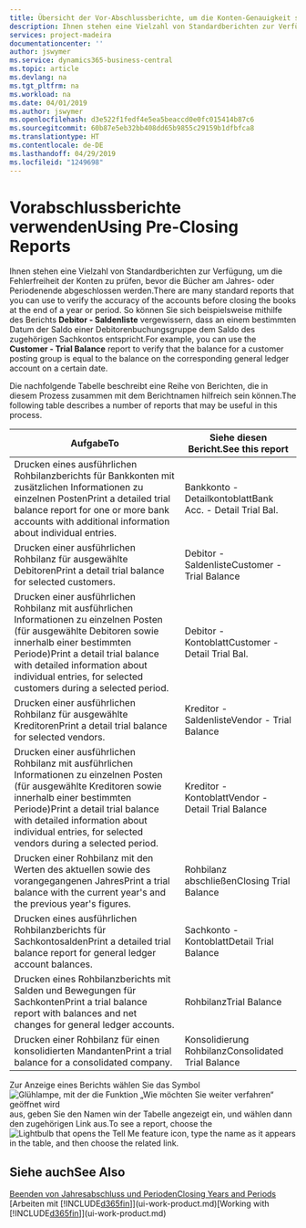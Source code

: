 ```yaml
---
title: Übersicht der Vor-Abschlussberichte, um die Konten-Genauigkeit sicherzustellen| Microsoft Docs
description: Ihnen stehen eine Vielzahl von Standardberichten zur Verfügung, um die Fehlerfreiheit der Konten zu prüfen, bevor die Bücher am Jahres- oder Periodenende abgeschlossen werden.
services: project-madeira
documentationcenter: ''
author: jswymer
ms.service: dynamics365-business-central
ms.topic: article
ms.devlang: na
ms.tgt_pltfrm: na
ms.workload: na
ms.date: 04/01/2019
ms.author: jswymer
ms.openlocfilehash: d3e522f1fedf4e5ea5beaccd0e0fc015414b87c6
ms.sourcegitcommit: 60b87e5eb32bb408dd65b9855c29159b1dfbfca8
ms.translationtype: HT
ms.contentlocale: de-DE
ms.lasthandoff: 04/29/2019
ms.locfileid: "1249698"
---
```

# <a name="using-pre-closing-reports"></a><span data-ttu-id="69517-103">Vorabschlussberichte verwenden</span><span class="sxs-lookup"><span data-stu-id="69517-103">Using Pre-Closing Reports</span></span>
<span data-ttu-id="69517-104">Ihnen stehen eine Vielzahl von Standardberichten zur Verfügung, um die Fehlerfreiheit der Konten zu prüfen, bevor die Bücher am Jahres- oder Periodenende abgeschlossen werden.</span><span class="sxs-lookup"><span data-stu-id="69517-104">There are many standard reports that you can use to verify the accuracy of the accounts before closing the books at the end of a year or period.</span></span> <span data-ttu-id="69517-105">So können Sie sich beispielsweise mithilfe des Berichts **Debitor - Saldenliste** vergewissern, dass an einem bestimmten Datum der Saldo einer Debitorenbuchungsgruppe dem Saldo des zugehörigen Sachkontos entspricht.</span><span class="sxs-lookup"><span data-stu-id="69517-105">For example, you can use the **Customer - Trial Balance** report to verify that the balance for a customer posting group is equal to the balance on the corresponding general ledger account on a certain date.</span></span>

<span data-ttu-id="69517-106">Die nachfolgende Tabelle beschreibt eine Reihe von Berichten, die in diesem Prozess zusammen mit dem Berichtnamen hilfreich sein können.</span><span class="sxs-lookup"><span data-stu-id="69517-106">The following table describes a number of reports that may be useful in this process.</span></span>

| <span data-ttu-id="69517-107">Aufgabe</span><span class="sxs-lookup"><span data-stu-id="69517-107">To</span></span> | <span data-ttu-id="69517-108">Siehe diesen Bericht.</span><span class="sxs-lookup"><span data-stu-id="69517-108">See this report</span></span> |
| --- | --- |
| <span data-ttu-id="69517-109">Drucken eines ausführlichen Rohbilanzberichts für Bankkonten mit zusätzlichen Informationen zu einzelnen Posten</span><span class="sxs-lookup"><span data-stu-id="69517-109">Print a detailed trial balance report for one or more bank accounts with additional information about individual entries.</span></span> |<span data-ttu-id="69517-110">Bankkonto - Detailkontoblatt</span><span class="sxs-lookup"><span data-stu-id="69517-110">Bank Acc. - Detail Trial Bal.</span></span> |
| <span data-ttu-id="69517-111">Drucken einer ausführlichen Rohbilanz für ausgewählte Debitoren</span><span class="sxs-lookup"><span data-stu-id="69517-111">Print a detail trial balance for selected customers.</span></span> |<span data-ttu-id="69517-112">Debitor - Saldenliste</span><span class="sxs-lookup"><span data-stu-id="69517-112">Customer - Trial Balance</span></span> |
| <span data-ttu-id="69517-113">Drucken einer ausführlichen Rohbilanz mit ausführlichen Informationen zu einzelnen Posten (für ausgewählte Debitoren sowie innerhalb einer bestimmten Periode)</span><span class="sxs-lookup"><span data-stu-id="69517-113">Print a detail trial balance with detailed information about individual entries, for selected customers during a selected period.</span></span> |<span data-ttu-id="69517-114">Debitor - Kontoblatt</span><span class="sxs-lookup"><span data-stu-id="69517-114">Customer - Detail Trial Bal.</span></span> |
| <span data-ttu-id="69517-115">Drucken einer ausführlichen Rohbilanz für ausgewählte Kreditoren</span><span class="sxs-lookup"><span data-stu-id="69517-115">Print a detail trial balance for selected vendors.</span></span> |<span data-ttu-id="69517-116">Kreditor - Saldenliste</span><span class="sxs-lookup"><span data-stu-id="69517-116">Vendor - Trial Balance</span></span> |
| <span data-ttu-id="69517-117">Drucken einer ausführlichen Rohbilanz mit ausführlichen Informationen zu einzelnen Posten (für ausgewählte Kreditoren sowie innerhalb einer bestimmten Periode)</span><span class="sxs-lookup"><span data-stu-id="69517-117">Print a detail trial balance with detailed information about individual entries, for selected vendors during a selected period.</span></span> |<span data-ttu-id="69517-118">Kreditor - Kontoblatt</span><span class="sxs-lookup"><span data-stu-id="69517-118">Vendor - Detail Trial Balance</span></span> |
| <span data-ttu-id="69517-119">Drucken einer Rohbilanz mit den Werten des aktuellen sowie des vorangegangenen Jahres</span><span class="sxs-lookup"><span data-stu-id="69517-119">Print a trial balance with the current year's and the previous year's figures.</span></span> |<span data-ttu-id="69517-120">Rohbilanz abschließen</span><span class="sxs-lookup"><span data-stu-id="69517-120">Closing Trial Balance</span></span> |
| <span data-ttu-id="69517-121">Drucken eines ausführlichen Rohbilanzberichts für Sachkontosalden</span><span class="sxs-lookup"><span data-stu-id="69517-121">Print a detailed trial balance report for general ledger account balances.</span></span> |<span data-ttu-id="69517-122">Sachkonto - Kontoblatt</span><span class="sxs-lookup"><span data-stu-id="69517-122">Detail Trial Balance</span></span> |
| <span data-ttu-id="69517-123">Drucken eines Rohbilanzberichts mit Salden und Bewegungen für Sachkonten</span><span class="sxs-lookup"><span data-stu-id="69517-123">Print a trial balance report with balances and net changes for general ledger accounts.</span></span> |<span data-ttu-id="69517-124">Rohbilanz</span><span class="sxs-lookup"><span data-stu-id="69517-124">Trial Balance</span></span> |
| <span data-ttu-id="69517-125">Drucken einer Rohbilanz für einen konsolidierten Mandanten</span><span class="sxs-lookup"><span data-stu-id="69517-125">Print a trial balance for a consolidated company.</span></span> |<span data-ttu-id="69517-126">Konsolidierung Rohbilanz</span><span class="sxs-lookup"><span data-stu-id="69517-126">Consolidated Trial Balance</span></span> |

<span data-ttu-id="69517-127">Zur Anzeige eines Berichts wählen Sie das Symbol ![Glühlampe, mit der die Funktion „Wie möchten Sie weiter verfahren“ geöffnet wird](media/ui-search/search_small.png "Wie möchten Sie weiter verfahren?") aus, geben Sie den Namen win der Tabelle angezeigt ein, und wählen dann den zugehörigen Link aus.</span><span class="sxs-lookup"><span data-stu-id="69517-127">To see a report, choose the ![Lightbulb that opens the Tell Me feature](media/ui-search/search_small.png "Tell me what you want to do") icon, type the name as it appears in the table, and then choose the related link.</span></span>

## <a name="see-also"></a><span data-ttu-id="69517-128">Siehe auch</span><span class="sxs-lookup"><span data-stu-id="69517-128">See Also</span></span>
[<span data-ttu-id="69517-129">Beenden von Jahresabschluss und Perioden</span><span class="sxs-lookup"><span data-stu-id="69517-129">Closing Years and Periods</span></span>](year-close-years-periods.md)  
<span data-ttu-id="69517-130">[Arbeiten mit [!INCLUDE[d365fin](includes/d365fin_md.md)]](ui-work-product.md)</span><span class="sxs-lookup"><span data-stu-id="69517-130">[Working with [!INCLUDE[d365fin](includes/d365fin_md.md)]](ui-work-product.md)</span></span>

